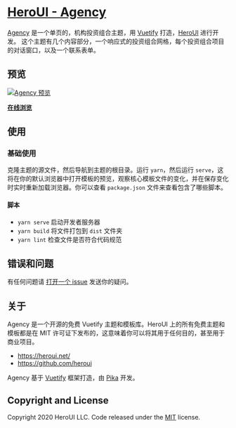 # [HeroUI - Agency](https://heroui.net/previews/agency.html)

[Agency](https://heroui.net/previews/agency.html) 是一个单页的，机构投资组合主题，用 [Vuetify](https://vuetifyjs.com/) 打造，[HeroUI](https://heroui.net/) 进行开发。 这个主题有几个内容部分，一个响应式的投资组合网格，每个投资组合项目的对话窗口，以及一个联系表单。

## 预览

[![Agency 预览](https://wx1.sbimg.cn/2020/05/17/agency-2.png)](https://agency.heroui.net/)

**[在线浏览](https://agency.heroui.net/)**

## 使用

### 基础使用

克隆主题的源文件，然后导航到主题的根目录。运行 `yarn`，然后运行 `serve`，这将在你的默认浏览器中打开模板的预览，观察核心模板文件的变化，并在保存变化时实时重新加载浏览器。你可以查看 `package.json` 文件来查看包含了哪些脚本。

#### 脚本

- `yarn serve` 启动开发者服务器
- `yarn build` 将文件打包到 `dist` 文件夹
- `yarn lint` 检查文件是否符合代码规范

## 错误和问题

有任何问题请 [打开一个 issue](https://github.com/heroui/agency/issues) 发送你的疑问。

## 关于

Agency 是一个开源的免费 Vuetify 主题和模板库。HeroUI 上的所有免费主题和模板都是在 MIT 许可证下发布的，这意味着你可以将其用于任何目的，甚至用于商业项目。

- <https://heroui.net/>
- <https://github.com/heroui>

Agency 基于 [Vuetify](https://vuetifyjs.com/) 框架打造，由 [Pika](https://twitter.com/P1kaP1kaChu_) 开发。

## Copyright and License

Copyright 2020 HeroUI LLC. Code released under the [MIT](https://github.com/heroui/agency/blob/gh-pages/LICENSE) license.
